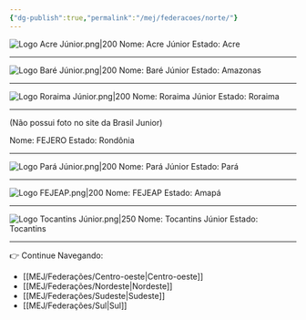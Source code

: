 ```yaml
---
{"dg-publish":true,"permalink":"/mej/federacoes/norte/"}
---
```


![Logo Acre Júnior.png|200](/img/user/Imagens/Logos%20das%20Federa%C3%A7%C3%B5es/Logo%20Acre%20J%C3%BAnior.png)
Nome: Acre Júnior
Estado: Acre

---

![Logo Baré Júnior.png|200](/img/user/Imagens/Logos%20das%20Federa%C3%A7%C3%B5es/Logo%20Bar%C3%A9%20J%C3%BAnior.png)
Nome: Baré Júnior
Estado: Amazonas

---

![Logo Roraima Júnior.png|200](/img/user/Imagens/Logos%20das%20Federa%C3%A7%C3%B5es/Logo%20Roraima%20J%C3%BAnior.png)
Nome: Roraima Júnior
Estado: Roraima

---

(Não possui foto no site da Brasil Junior)

Nome: FEJERO
Estado: Rondônia

---

![Logo Pará Júnior.png|200](/img/user/Imagens/Logos%20das%20Federa%C3%A7%C3%B5es/Logo%20Par%C3%A1%20J%C3%BAnior.png)
Nome: Pará Júnior
Estado: Pará

---

![Logo FEJEAP.png|200](/img/user/Imagens/Logos%20das%20Federa%C3%A7%C3%B5es/Logo%20FEJEAP.png)
Nome: FEJEAP
Estado: Amapá

---

![Logo Tocantins Júnior.png|250](/img/user/Imagens/Logos%20das%20Federa%C3%A7%C3%B5es/Logo%20Tocantins%20J%C3%BAnior.png)
Nome: Tocantins Júnior
Estado: Tocantins

---

👉 Continue Navegando:
- [[MEJ/Federações/Centro-oeste\|Centro-oeste]]
- [[MEJ/Federações/Nordeste\|Nordeste]]
- [[MEJ/Federações/Sudeste\|Sudeste]]
- [[MEJ/Federações/Sul\|Sul]]